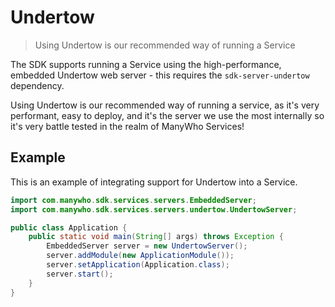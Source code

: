 Undertow
========

> Using Undertow is our recommended way of running a Service

The SDK supports running a Service using the high-performance, embedded Undertow web server - this requires the 
`sdk-server-undertow` dependency.
  
Using Undertow is our recommended way of running a service, as it's very performant, easy to deploy, and it's the server 
we use the most internally so it's very battle tested in the realm of ManyWho Services!

## Example

This is an example of integrating support for Undertow into a Service.

```java
import com.manywho.sdk.services.servers.EmbeddedServer;
import com.manywho.sdk.services.servers.undertow.UndertowServer;

public class Application {
    public static void main(String[] args) throws Exception {
        EmbeddedServer server = new UndertowServer();
        server.addModule(new ApplicationModule());
        server.setApplication(Application.class);
        server.start();
    }
}
```